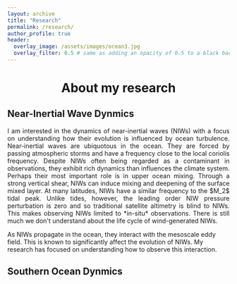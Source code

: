 ```yaml
---
layout: archive
title: "Research"
permalink: /research/
author_profile: true
header:
  overlay_image: /assets/images/ocean3.jpg
  overlay_filter: 0.5 # same as adding an opacity of 0.5 to a black background
---
```

<script type="text/javascript" async
  src="https://cdn.mathjax.org/mathjax/latest/MathJax.js?config=TeX-MML-AM_CHTML">
</script>
# <center> About my research</center> 

## Near-Inertial Wave Dynmics 
<p align="justify">
I am interested in the dynamics of near-inertial waves (NIWs) with a focus on understanding how their evolution is influenced by ocean turbulence. Near-inertial waves are ubiquotous in the ocean. They are forced by passing atmospheric storms and have a frequency close to the local coriolis frequency. Despite NIWs often being regarded as a contaminant in observations, they exhibit rich dynamics than influences the climate system. Perhaps their most important role is in upper ocean mixing. Through a strong vertical shear, NIWs can induce mixing and deepening of the surface mixed layer. At many latitudes, NIWs have a similar frequency to the $M_2$ tidal peak. Unlike tides, however, the leading order NIW pressure perturbation is zero and so traditional satellite altimetry is blind to NIWs. This makes observing NIWs limited to *in-situ* observations. There is still much we don't understand about the life cycle of wind-generated NIWs. 

As NIWs propagate in the ocean, they interact with the mesoscale eddy field. This is known to significantly affect the evolution of NIWs. My research has focused on understanding how to observe this interaction.
</p>

## Southern Ocean Dynmics 
